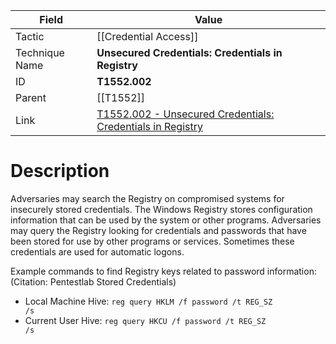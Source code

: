 
|Field|Value|
|---|---|
|Tactic|[[Credential Access]]|
|Technique Name|**Unsecured Credentials: Credentials in Registry**|
|ID|**T1552.002**|
|Parent|[[T1552]]|
|Link|[T1552.002 - Unsecured Credentials: Credentials in Registry](https://attack.mitre.org/techniques/T1552/002)|

# Description

Adversaries may search the Registry on compromised systems for insecurely stored credentials. The Windows Registry stores configuration information that can be used by the system or other programs. Adversaries may query the Registry looking for credentials and passwords that have been stored for use by other programs or services. Sometimes these credentials are used for automatic logons.

Example commands to find Registry keys related to password information: (Citation: Pentestlab Stored Credentials)

* Local Machine Hive: <code>reg query HKLM /f password /t REG_SZ /s</code>
* Current User Hive: <code>reg query HKCU /f password /t REG_SZ /s</code>